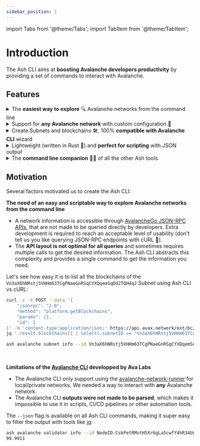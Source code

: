 ```yaml
---
sidebar_position: 1
---
```


import Tabs from '@theme/Tabs';
import TabItem from '@theme/TabItem';

# Introduction

The Ash CLI aims at **boosting Avalanche developers productivity** by providing a set of commands to interact with Avalanche.

## Features

<details>
  <summary>The <b>easiest way to explore</b> 🔍 Avalanche networks from the command line</summary>
  <div>

See the [Network Exploration](/docs/toolkit/ash-cli/tutorials/network-exploration) tutorial

```bash {1}
ash avalanche help
Interact with Avalanche Subnets, blockchains and nodes

Usage: ash avalanche [OPTIONS] <COMMAND>

Commands:
  network    Interact with Avalanche networks
  node       Interact with Avalanche nodes
  subnet     Interact with Avalanche Subnets
  validator  Interact with Avalanche validators
  help       Print this message or the help of the given subcommand(s)
```

  </div>
</details>

<details>
  <summary>Support for <b>any Avalanche network</b> with custom configuration 📝</summary>
  <div>

See the [Custom Configuration](/docs/toolkit/ash-cli/tutorials/custom-configuration) tutorial

```yaml {3,12} title="~/.config/ash/my-custom-config.yaml"
---
avalancheNetworks:
  - name: my-network
    subnets:
      - id: 11111111111111111111111111111111LpoYY
        controlKeys: []
        threshold: 0
        blockchains:
          - id: 11111111111111111111111111111111LpoYY
            name: P-Chain
            vmType: PVM
            rpcUrl: http://validator01.ash.local:9650/ext/bc/P
          [...]
```

  </div>
</details>

<details>
  <summary>Create Subnets and blockchains 🛠️, 100% <b>compatible with Avalanche CLI</b> wizard</summary>
  <div>

Coming soon! Stay tuned by following [@ash_avax](https://twitter.com/ash_avax) 🐦!

  </div>
</details>

<details>
  <summary>Lightweight (written in Rust 🦀) and <b>perfect for scripting</b> with JSON output</summary>
  <div>

```bash
export AVALANCHE_NETWORK=my-network
export ASH_CONFIG_PATH=~/.config/ash/my-network.yaml
export ASH_JSON=true

ash avalanche validator info --id NodeID-CskPetRMvtH5Xr6gLa5cwfY4hR34UgkM5 | jq '.uptime'
```

  </div>
</details>

<details>
  <summary>The <b>command line companion</b> 🧑‍💻 of all the other Ash tools</summary>
  <div>

Coming soon! Stay tuned by following [@ash_avax](https://twitter.com/ash_avax) 🐦!

  </div>
</details>

## Motivation

Several factors motivated us to create the Ash CLI:

**The need of an easy and scriptable way to explore Avalanche networks from the command line**

- A network information is accessible through [AvalancheGo JSON-RPC APIs](https://docs.avax.network/apis/avalanchego/apis/issuing-api-calls), that are not made to be queried directly by developers. Extra development is required to reach an acceptable level of usability (don't tell us you like querying JSON-RPC endpoints with cURL 😬).
- The **API layout is not optimal for all queries** and sometimes requires multiple calls to get the desired information. The Ash CLI abstracts this complexity and provides a single command to get the information you need.

Let's see how easy it is to list all the blockchains of the `Vn3aX6hNRstj5VHHm63TCgPNaeGnRSqCYXQqemSqDd2TQH4qJ` Subnet using Ash CLI vs cURL:

<Tabs>
  <TabItem value="curl" label="Using cURL" default>

```bash
curl -s -X POST --data '{
    "jsonrpc": "2.0",
    "method": "platform.getBlockchains",
    "params": {},
    "id": 1
}' -H 'content-type:application/json;' https://api.avax.network/ext/bc/P |
jq '.result.blockchains[] | select(.subnetID == "Vn3aX6hNRstj5VHHm63TCgPNaeGnRSqCYXQqemSqDd2TQH4qJ")'
```

  </TabItem>
  <TabItem value="ash-cli" label="Using Ash CLI">

```bash
ash avalanche subnet info --id Vn3aX6hNRstj5VHHm63TCgPNaeGnRSqCYXQqemSqDd2TQH4qJ
```

  </TabItem>
</Tabs>

<br/>

**Limitations of the [Avalanche CLI](https://github.com/ava-labs/avalanche-cli) developped by Ava Labs**

- The Avalanche CLI only support using the [avalanche-network-runner](https://github.com/ava-labs/avalanche-network-runner) for local/private networks. We needed a way to interact with **any** Avalanche network.
- The Avalanche CLI **outputs were not made to be parsed**, which makes it impossible to use it in scripts, CI/CD pipelines or other automation tools.

The `--json` flag is available on all Ash CLI commands, making it super easy to filter the output with tools like [jq](https://stedolan.github.io/jq/):

```bash {1}
ash avalanche validator info --id NodeID-CskPetRMvtH5Xr6gLa5cwfY4hR34UgkM5 --json | jq '.uptime'
99.9911
```

